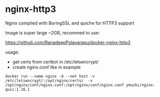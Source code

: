 # nginx-http3
Nginx compiled with BoringSSL and quiche for HTTP3 support

Image is super large ~2GB, recommed to use:

https://github.com/RanadeepPolavarapu/docker-nginx-http3

usage:
- get certs from certbot in /etc/letsencrypt/
- create nginx.conf like in example

`docker run --name nginx -d --net host -v /etc/letsencrypt/:/opt/nginx/certs/  -v /opt/nginx/conf/nginx.conf:/opt/nginx/conf/nginx.conf ymuski/nginx-quic:1.16.1`